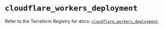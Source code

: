 # `cloudflare_workers_deployment`

Refer to the Terraform Registry for docs: [`cloudflare_workers_deployment`](https://registry.terraform.io/providers/cloudflare/cloudflare/5.4.0/docs/resources/workers_deployment).
